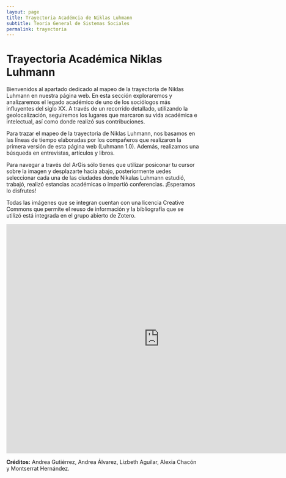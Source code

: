 ```yaml
---
layout: page
title: Trayectoria Académcia de Niklas Luhmann
subtitle: Teoría General de Sistemas Sociales
permalink: trayectoria
---
```


# Trayectoria Académica Niklas Luhmann 

Bienvenidos al apartado dedicado al mapeo de la trayectoria de Niklas Luhmann en nuestra página web. En esta sección exploraremos y analizaremos el legado académico de uno de los sociólogos más influyentes del siglo XX. A través de un recorrido detallado, utilizando la geolocalización, seguiremos los lugares que marcaron su vida académica e intelectual, así como donde realizó sus contribuciones.

Para trazar el mapeo de la trayectoria de Niklas Luhmann, nos basamos en las líneas de tiempo elaboradas por los compañeros que realizaron la primera versión de esta página web (Luhmann 1.0). Además, realizamos una búsqueda en entrevistas, artículos y libros.

Para navegar a través del ArGis sólo tienes que utilizar posiconar tu cursor sobre la imagen y desplazarte hacia abajo, posteriormente uedes seleccionar cada una de las ciudades donde Nikalas Luhmann estudió, trabajó, realizó estancias académicas o impartió conferencias. ¡Esperamos lo disfrutes!

Todas las imágenes que se integran cuentan con una licencia Creative Commons que permite el reuso de información y la bibliografía que se utilizó está integrada en el grupo abierto de Zotero.

<iframe src="https://storymaps.arcgis.com/stories/bd1ab7dbffb34ddb93de9beb35997b38" width="800" height="600" frameborder="0" style="border:0" allowfullscreen></iframe>

<div style="clear:both"></div>

**Créditos:** Andrea Gutiérrez, Andrea Álvarez, Lizbeth Aguilar, Alexia Chacón y Montserrat Hernández. 
